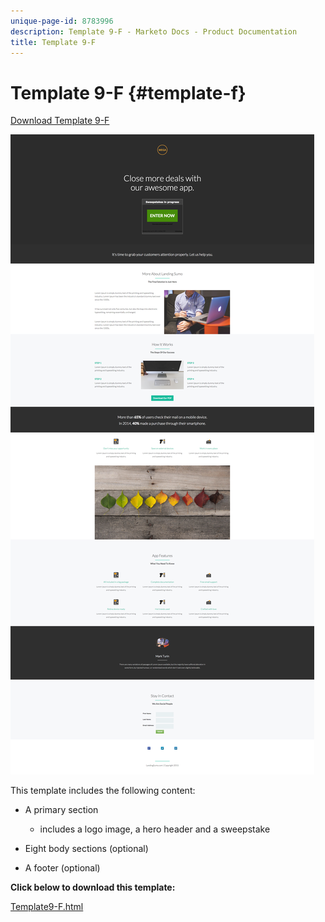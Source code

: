 ```yaml
---
unique-page-id: 8783996
description: Template 9-F - Marketo Docs - Product Documentation
title: Template 9-F
---
```


# Template 9-F {#template-f}

[Download Template 9-F](https://docs.marketo.com/download/attachments/8783996/template-9f.html?version=2&modificationdate=1438210809000&api=v2)

![](assets/image2015-7-28-16-3a1-3a25.png)

This template includes the following content:

* A primary section

    * includes a logo image, a hero header and a sweepstake

* Eight body sections (optional)
* A footer (optional)

**Click below to download this template:**

[Template9-F.html](https://docs.marketo.com/download/attachments/8783996/template-9f.html?version=2&modificationdate=1438210809000&api=v2)
